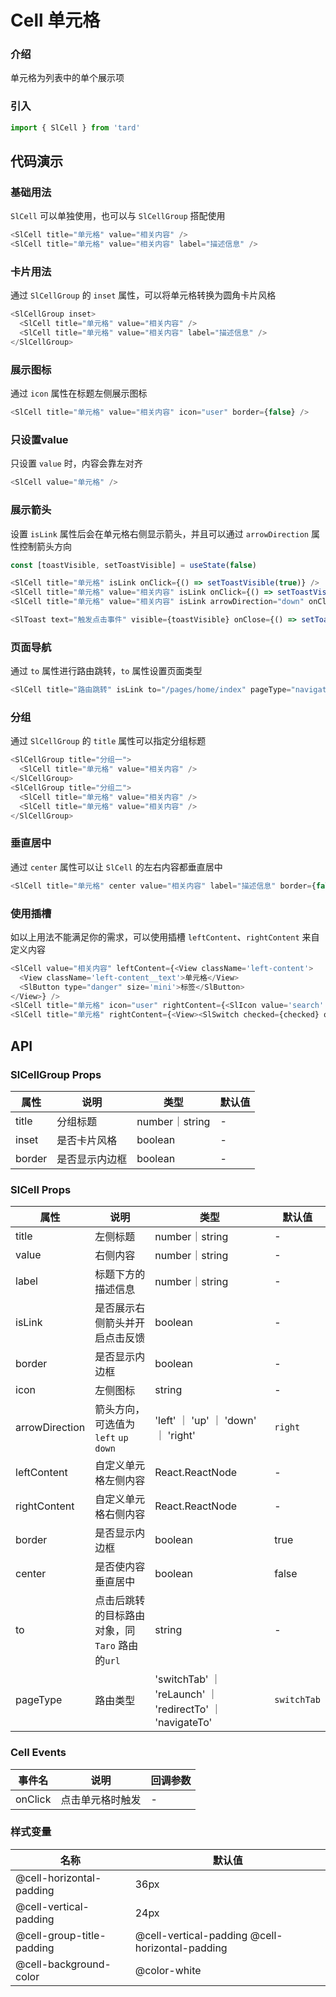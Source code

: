 # Cell 单元格
### 介绍
单元格为列表中的单个展示项
### 引入
```js
import { SlCell } from 'tard'
```
## 代码演示
### 基础用法
`SlCell` 可以单独使用，也可以与 `SlCellGroup` 搭配使用
```js
<SlCell title="单元格" value="相关内容" />
<SlCell title="单元格" value="相关内容" label="描述信息" />
```
### 卡片用法
通过 `SlCellGroup` 的 `inset` 属性，可以将单元格转换为圆角卡片风格
```js
<SlCellGroup inset>
  <SlCell title="单元格" value="相关内容" />
  <SlCell title="单元格" value="相关内容" label="描述信息" />
</SlCellGroup>
```

### 展示图标
通过 `icon` 属性在标题左侧展示图标
```js
<SlCell title="单元格" value="相关内容" icon="user" border={false} />
```
### 只设置value
只设置 `value` 时，内容会靠左对齐
```js
<SlCell value="单元格" />
```

### 展示箭头
设置 `isLink` 属性后会在单元格右侧显示箭头，并且可以通过 `arrowDirection` 属性控制箭头方向
```js
const [toastVisible, setToastVisible] = useState(false)

<SlCell title="单元格" isLink onClick={() => setToastVisible(true)} />
<SlCell title="单元格" value="相关内容" isLink onClick={() => setToastVisible(true)} />
<SlCell title="单元格" value="相关内容" isLink arrowDirection="down" onClick={() => setToastVisible(true)} />

<SlToast text="触发点击事件" visible={toastVisible} onClose={() => setToastVisible(false)} />
```
### 页面导航
通过 `to` 属性进行路由跳转，`to` 属性设置页面类型
```js
<SlCell title="路由跳转" isLink to="/pages/home/index" pageType="navigateTo" />
```
### 分组
通过 `SlCellGroup` 的 `title` 属性可以指定分组标题
```js
<SlCellGroup title="分组一">
  <SlCell title="单元格" value="相关内容" />
</SlCellGroup>
<SlCellGroup title="分组二">
  <SlCell title="单元格" value="相关内容" />
  <SlCell title="单元格" value="相关内容" />
</SlCellGroup>
```
### 垂直居中
通过 `center` 属性可以让 `SlCell` 的左右内容都垂直居中
```js
<SlCell title="单元格" center value="相关内容" label="描述信息" border={false} />
```

### 使用插槽
如以上用法不能满足你的需求，可以使用插槽 `leftContent`、`rightContent` 来自定义内容
```js
<SlCell value="相关内容" leftContent={<View className='left-content'>
  <View className='left-content__text'>单元格</View>
  <SlButton type="danger" size='mini'>标签</SlButton>
</View>} />
<SlCell title="单元格" icon="user" rightContent={<SlIcon value='search' />} />
<SlCell title="单元格" rightContent={<View><SlSwitch checked={checked} onChange={(v) => setChecked(v)} /></View>} />
```
        
## API
### SlCellGroup Props
|  属性   | 说明  | 类型 | 默认值 |
|  ----  | ----  | ---- | ---- |
| title | 分组标题 | number｜string | - |
| inset | 是否卡片风格 | boolean | - |
| border | 是否显示内边框 | boolean | - |

### SlCell Props
|  属性   | 说明  | 类型 | 默认值 |
|  ----  | ----  | ---- | ---- |
| title | 左侧标题 | number｜string | - |
| value | 右侧内容 | number｜string | - |
| label | 标题下方的描述信息 | number｜string | - |
| isLink | 是否展示右侧箭头并开启点击反馈 | boolean | - |
| border | 是否显示内边框 | boolean | - |
| icon | 左侧图标 | string | - |
| arrowDirection | 箭头方向，可选值为 `left` `up` `down` | 'left' ｜ 'up' ｜ 'down' ｜ 'right' | `right` |
| leftContent | 自定义单元格左侧内容 | React.ReactNode | - |
| rightContent | 自定义单元格右侧内容 | React.ReactNode | - |
| border | 是否显示内边框 | boolean | true |
| center | 是否使内容垂直居中 | boolean | false |
| to | 点击后跳转的目标路由对象，同 `Taro` 路由的`url` | string | - |
| pageType | 路由类型 | 'switchTab' ｜ 'reLaunch' ｜ 'redirectTo' ｜ 'navigateTo' | `switchTab` |

### Cell Events
|  事件名   | 说明  | 回调参数 |
|  ----  | ----  | ---- |
| onClick | 点击单元格时触发 | - |

### 样式变量
|  名称  | 默认值 |
|  ---- | ---- |
|  @cell-horizontal-padding| 36px |
|  @cell-vertical-padding | 24px |
|  @cell-group-title-padding  | @cell-vertical-padding @cell-horizontal-padding |
|  @cell-background-color  | @color-white |